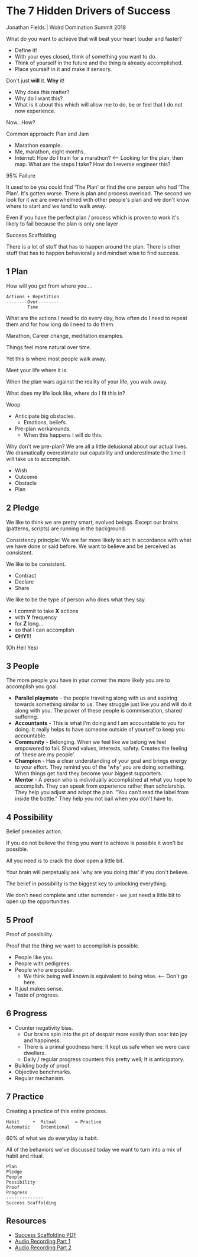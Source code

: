 # The 7 Hidden Drivers of Success

Jonathan Fields | Wolrd Domination Summit 2018

What do you want to achieve that will beat your heart louder and faster?

* Define it!
* With your eyes closed, think of something you want to do.
* Think of yourself in the future and the thing is already accomplished.
* Place yourself in it and make it sensory.

Don't just **will** it. **Why** it!

* Why does this matter?
* Why do I want this?
* What is it about this which will allow me to do, be or feel that I do not now experience.

Now...How?

Common approach: Plan and Jam

* Marathon example.
* Me, marathon, eight months.
* Internet: How do I train for a marathon? <-- Looking for the plan, then map. What are the steps I take? How do I reverse engineer this?

95% Failure

It used to be you could find 'The Plan' or find the one person who had 'The Plan'. It's gotten worse. There is plan and process overload. The second we look for it we are overwhelmed with other people's plan and we don't know where to start and we tend to walk away.

Even if you have the perfect plan / process which is proven to work it's likely to fail because the plan is only one layer

Success Scaffolding

There is a lot of stuff that has to happen around the plan. There is other stuff that has to happen behaviorally and mindset wise to find success.

## <a name="plan"></a>1 Plan

How will you get from where you....

```
Actions + Repetition
--------Over--------
        Time
```

What are the actions I need to do every day, how often do I need to repeat them and for how long do I need to do them.

Marathon, Career change, meditation examples.

Things feel more natural over time.

Yet this is where most people walk away.

Meet your life where it is.

When the plan wars against the reality of your life, you walk away.

What does my life look like, where do I fit this in?

Woop

* Anticipate big obstacles.
  * Emotions, beliefs.
* Pre-plan workarounds.
  * When this happens I will do this.

Why don't we pre-plan? We are all a little delusional about our actual lives. We dramatically overestimate our capability and underestimate the time it will take us to accomplish.

* Wish
* Outcome
* Obstacle
* Plan

## <a name="pledge"></a>2 Pledge

We like to think we are pretty smart, evolved beings. Except our brains (patterns, scripts) are running in the background.

Consistency principle: We are far more likely to act in accordance with what we have done or said before. We want to believe and be perceived as consistent.

We like to be consistent.

* Contract
* Declare
* Share

We like to be the type of person who does what they say.

* I commit to take **X** actions
* with **Y** frequency
* for **Z** long...
* so that I can accomplish
* **OHY**!!!

(Oh Hell Yes)

## <a name="people"></a>3 People

The more people you have in your corner the more likely you are to accomplish you goal.

* **Parallel playmate** - the people traveling along with us and aspiring towards something similar to us. They struggle just like you and will do it along with you. The power of these people is commiseration, shared suffering.
* **Accountants** - This is what I'm doing and I am accountable to you for doing. It really helps to have someone outside of yourself to keep you accountable.
* **Community** - Belonging. When we feel like we belong we feel empowered to fail. Shared values, interests, safety. Creates the feeling of 'these are my people'.
* **Champion** - Has a clear understanding of your goal and brings energy to your effort. They remind you of the 'why' you are doing something. When things get hard they become your biggest supporters.
* **Mentor** - A person who is individually accomplished at what you hope to accomplish. They can speak from experience rather than scholarship. They help you adjust and adapt the plan. "You can't read the label from inside the bottle." They help you not bail when you don't have to.

## 4 <a name="possibility"></a>Possibility

Belief precedes action.

If you do not believe the thing you want to achieve is possible it won't be possible.

All you need is to crack the door open a little bit.

Your brain will perpetually ask 'why are you doing this' if you don't believe.

The belief in possibility is the biggest key to unlocking everything.

We don't need complete and utter surrender - we just need a little bit to open up the opportunities.

## <a name="proof"></a>5 Proof

Proof of possibility.

Proof that the thing we want to accomplish is possible.

* People like you.
* People with pedigrees.
* People who are popular.
  * We think being well known is equivalent to being wise. <-- Don't go here.
* It just makes sense.
* Taste of progress.

## <a name="progress"></a>6 Progress

* Counter negativity bias.
  * Our brains spin into the pit of despair more easily than soar into joy and happiness.
  * There is a primal goodness here: It kept us safe when we were cave dwellers.
  * Daily / regular progress counters this pretty well; It is anticipatory.
* Building body of proof.
* Objective benchmarks.
* Regular mechanism.

## <a name="practice"></a>7 Practice

Creating a practice of this entire process.

```
Habit     +  Ritual       = Practice
Automatic    Intentional
```

60% of what we do everyday is habit.

All of the behaviors we've discussed today we want to turn into a mix of habit and ritual.

```
Plan
Pledge
People
Possibility
Proof
Progress
--------------
Success Scaffolding
```

## Resources

* [Success Scaffolding PDF](./Success+Scaffolding.pdf)
* [Audio Recording Part 1](./The-Seven-Hidden-Drivers-Of-Success-Jonathan-Fields-Part-1.m4a)
* [Audio Recording Part 2](./The-Seven-Hidden-Drivers-Of-Success-Jonathan-Fields-Part-1.m4a)
